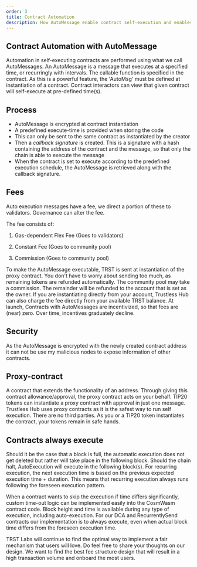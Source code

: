 ```yaml
---
order: 3
title: Contract Automation
description: How AutoMessage enable contract self-execution and enables 1-click user experiences for time-based actions
---
```


## Contract Automation with AutoMessage

Automation in self-executing contracts are performed using what we call AutoMessages. An AutoMessage is a message that executes at a specified time, or recurringly with intervals. The callable function is specified in the contract. As this is a powerful feature, the 'AutoMsg' must be defined at instantiation of a contract. Contract interactors can view that given contract will self-execute at pre-defined time(s).

## Process

- AutoMessage is encrypted at contract instantiation
- A predefined execute-time is provided when storing the code
- This can only be sent to the same contract as instantiated by the creator
- Then a *callback signature* is created. This is a signature with a hash containing the address of the contract and the message, so that only the chain is able to execute the message
- When the contract is set to execute according to the predefined execution schedule, the AutoMessage is retrieved along with the callback signature. 

## Fees

Auto execution messages have a fee, we direct a portion of these to validators. Governance can alter the fee.

The fee consists of:

1. Gas-dependent Flex Fee (Goes to validators)

2. Constant Fee (Goes to community pool)

3. Commission (Goes to community pool)

To make the AutoMessage executable, TRST is sent at instantiation of the proxy contract. You don't have to worry about sending too much, as remaining tokens are refunded automatically. The community pool may take a commission. The remainder will be refunded to the account that is set as the owner. If you are instantiating directly from your account, Trustless Hub can also charge the fee directly from your available TRST balance.
At launch, Contracts with AutoMessages are incentivized, so that fees are (near) zero. Over time, incentives graduately decline.

## Security

As the AutoMessage is encrypted with the newly created contract address it can not be use my malicious nodes to expose information of other contracts.

## Proxy-contract

A contract that extends the functionality of an address. Through giving this contract allowance/approval, the proxy contract acts on your behalf. TIP20 tokens can instantiate a proxy contract with approval in just one message. Trustless Hub uses proxy contracts as it is the safest way to run self execution. There are no third parties. As you or a TIP20 token instantiates the contract, your tokens remain in safe hands.

## Contracts always execute

Should it be the case that a block is full, the automatic execution does not get deleted but rather will take place in the following block. Should the chain halt, AutoExecution will execute in the following block(s). For recurring execution, the next execution time is based on the previous expected execution time + duration. This means that recurring execution always runs following the foreseen execution pattern.

When a contract wants to skip the execution if time differs significantly, custom time-out logic can be implemented easily into the CosmWasm contract code. Block height and time is available during any type of execution, including auto-execution. For our DCA and RecurrentlySend contracts our implementation is to always execute, even when actual block time differs from the foreseen execution time.

TRST Labs will continue to find the optimal way to implement a fair mechanism that users will love. Do feel free to share your thoughts on our design. We want to find the best fee structure design that will result in a high transaction volume and onboard the most users. 